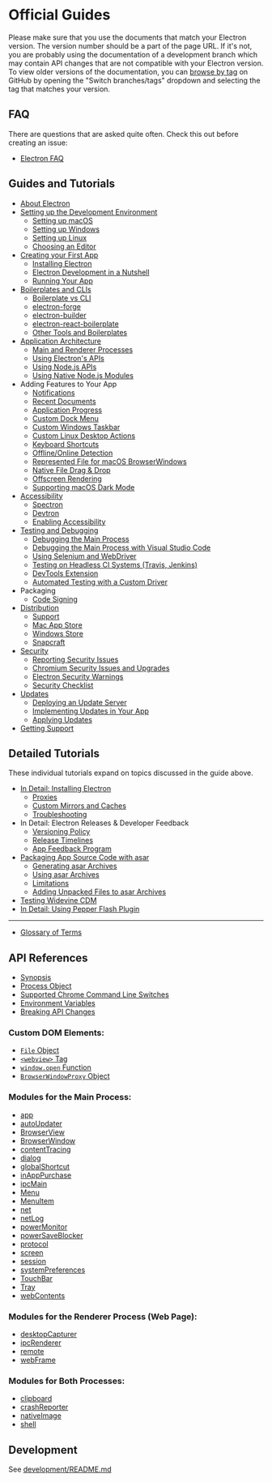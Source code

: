 # Official Guides

Please make sure that you use the documents that match your Electron version.
The version number should be a part of the page URL. If it's not, you are
probably using the documentation of a development branch which may contain API
changes that are not compatible with your Electron version. To view older
versions of the documentation, you can
[browse by tag](https://github.com/electron/electron/tree/v1.4.0)
on GitHub by opening the "Switch branches/tags" dropdown and selecting the tag
that matches your version.

## FAQ

There are questions that are asked quite often. Check this out before creating
an issue:

* [Electron FAQ](faq.md)

## Guides and Tutorials

* [About Electron](tutorial/about.md)
* [Setting up the Development Environment](tutorial/development-environment.md)
  * [Setting up macOS](tutorial/development-environment.md#setting-up-macos)
  * [Setting up Windows](tutorial/development-environment.md#setting-up-windows)
  * [Setting up Linux](tutorial/development-environment.md#setting-up-linux)
  * [Choosing an Editor](tutorial/development-environment.md#a-good-editor)
* [Creating your First App](tutorial/first-app.md)
  * [Installing Electron](tutorial/first-app.md#installing-electron)
  * [Electron Development in a Nutshell](tutorial/first-app.md#electron-development-in-a-nutshell)
  * [Running Your App](tutorial/first-app.md#running-your-app)
* [Boilerplates and CLIs](tutorial/boilerplates-and-clis.md)
  * [Boilerplate vs CLI](tutorial/boilerplates-and-clis.md#boilerplate-vs-cli)
  * [electron-forge](tutorial/boilerplates-and-clis.md#electron-forge)
  * [electron-builder](tutorial/boilerplates-and-clis.md#electron-builder)
  * [electron-react-boilerplate](tutorial/boilerplates-and-clis.md#electron-react-boilerplate)
  * [Other Tools and Boilerplates](tutorial/boilerplates-and-clis.md#other-tools-and-boilerplates)
* [Application Architecture](tutorial/application-architecture.md)
  * [Main and Renderer Processes](tutorial/application-architecture.md#main-and-renderer-processes)
  * [Using Electron's APIs](tutorial/application-architecture.md#using-electron-apis)
  * [Using Node.js APIs](tutorial/application-architecture.md#using-nodejs-apis)
  * [Using Native Node.js Modules](tutorial/using-native-node-modules.md)
* Adding Features to Your App
  * [Notifications](tutorial/notifications.md)
  * [Recent Documents](tutorial/recent-documents.md)
  * [Application Progress](tutorial/progress-bar.md)
  * [Custom Dock Menu](tutorial/macos-dock.md)
  * [Custom Windows Taskbar](tutorial/windows-taskbar.md)
  * [Custom Linux Desktop Actions](tutorial/linux-desktop-actions.md)
  * [Keyboard Shortcuts](tutorial/keyboard-shortcuts.md)
  * [Offline/Online Detection](tutorial/online-offline-events.md)
  * [Represented File for macOS BrowserWindows](tutorial/represented-file.md)
  * [Native File Drag & Drop](tutorial/native-file-drag-drop.md)
  * [Offscreen Rendering](tutorial/offscreen-rendering.md)
  * [Supporting macOS Dark Mode](tutorial/mojave-dark-mode-guide.md)
* [Accessibility](tutorial/accessibility.md)
  * [Spectron](tutorial/accessibility.md#spectron)
  * [Devtron](tutorial/accessibility.md#devtron)
  * [Enabling Accessibility](tutorial/accessibility.md#enabling-accessibility)
* [Testing and Debugging](tutorial/application-debugging.md)
  * [Debugging the Main Process](tutorial/debugging-main-process.md)
  * [Debugging the Main Process with Visual Studio Code](tutorial/debugging-main-process-vscode.md)
  * [Using Selenium and WebDriver](tutorial/using-selenium-and-webdriver.md)
  * [Testing on Headless CI Systems (Travis, Jenkins)](tutorial/testing-on-headless-ci.md)
  * [DevTools Extension](tutorial/devtools-extension.md)
  * [Automated Testing with a Custom Driver](tutorial/automated-testing-with-a-custom-driver.md)
* Packaging
  * [Code Signing](tutorial/code-signing.md)
* [Distribution](tutorial/application-distribution.md)
  * [Support](tutorial/support.md)
  * [Mac App Store](tutorial/mac-app-store-submission-guide.md)
  * [Windows Store](tutorial/windows-store-guide.md)
  * [Snapcraft](tutorial/snapcraft.md)
* [Security](tutorial/security.md)
  * [Reporting Security Issues](tutorial/security.md#reporting-security-issues)
  * [Chromium Security Issues and Upgrades](tutorial/security.md#chromium-security-issues-and-upgrades)
  * [Electron Security Warnings](tutorial/security.md#electron-security-warnings)
  * [Security Checklist](tutorial/security.md#checklist-security-recommendations)
* [Updates](tutorial/updates.md)
  * [Deploying an Update Server](tutorial/updates.md#deploying-an-update-server)
  * [Implementing Updates in Your App](tutorial/updates.md#implementing-updates-in-your-app)
  * [Applying Updates](tutorial/updates.md#applying-updates)
* [Getting Support](tutorial/support.md)

## Detailed Tutorials

These individual tutorials expand on topics discussed in the guide above.

* [In Detail: Installing Electron](tutorial/installation.md)
  * [Proxies](tutorial/installation.md#proxies)
  * [Custom Mirrors and Caches](tutorial/installation.md#custom-mirrors-and-caches)
  * [Troubleshooting](tutorial/installation.md#troubleshooting)
* In Detail: Electron Releases & Developer Feedback
  * [Versioning Policy](tutorial/electron-versioning.md)
  * [Release Timelines](tutorial/electron-timelines.md)
  * [App Feedback Program](tutorial/app-feedback-program.md)
* [Packaging App Source Code with asar](tutorial/application-packaging.md)
  * [Generating asar Archives](tutorial/application-packaging.md#generating-asar-archives)
  * [Using asar Archives](tutorial/application-packaging.md#using-asar-archives)
  * [Limitations](tutorial/application-packaging.md#limitations-of-the-node-api)
  * [Adding Unpacked Files to asar Archives](tutorial/application-packaging.md#adding-unpacked-files-to-asar-archives)
* [Testing Widevine CDM](tutorial/testing-widevine-cdm.md)
* [In Detail: Using Pepper Flash Plugin](tutorial/using-pepper-flash-plugin.md)

---

* [Glossary of Terms](glossary.md)

## API References

* [Synopsis](api/synopsis.md)
* [Process Object](api/process.md)
* [Supported Chrome Command Line Switches](api/chrome-command-line-switches.md)
* [Environment Variables](api/environment-variables.md)
* [Breaking API Changes](api/breaking-changes.md)

### Custom DOM Elements:

* [`File` Object](api/file-object.md)
* [`<webview>` Tag](api/webview-tag.md)
* [`window.open` Function](api/window-open.md)
* [`BrowserWindowProxy` Object](api/browser-window-proxy.md)

### Modules for the Main Process:

* [app](api/app.md)
* [autoUpdater](api/auto-updater.md)
* [BrowserView](api/browser-view.md)
* [BrowserWindow](api/browser-window.md)
* [contentTracing](api/content-tracing.md)
* [dialog](api/dialog.md)
* [globalShortcut](api/global-shortcut.md)
* [inAppPurchase](api/in-app-purchase.md)
* [ipcMain](api/ipc-main.md)
* [Menu](api/menu.md)
* [MenuItem](api/menu-item.md)
* [net](api/net.md)
* [netLog](api/net-log.md)
* [powerMonitor](api/power-monitor.md)
* [powerSaveBlocker](api/power-save-blocker.md)
* [protocol](api/protocol.md)
* [screen](api/screen.md)
* [session](api/session.md)
* [systemPreferences](api/system-preferences.md)
* [TouchBar](api/touch-bar.md)
* [Tray](api/tray.md)
* [webContents](api/web-contents.md)

### Modules for the Renderer Process (Web Page):

* [desktopCapturer](api/desktop-capturer.md)
* [ipcRenderer](api/ipc-renderer.md)
* [remote](api/remote.md)
* [webFrame](api/web-frame.md)

### Modules for Both Processes:

* [clipboard](api/clipboard.md)
* [crashReporter](api/crash-reporter.md)
* [nativeImage](api/native-image.md)
* [shell](api/shell.md)

## Development

See [development/README.md](development/README.md)
